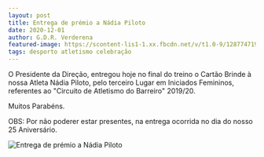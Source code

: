 ```yaml
---
layout: post
title: Entrega de prémio a Nádia Piloto
date: 2020-12-01
author: G.D.R. Verderena
featured-image: https://scontent-lis1-1.xx.fbcdn.net/v/t1.0-9/128774719_3889134867785814_4073790943427644252_n.jpg?_nc_cat=101&ccb=2&_nc_sid=8bfeb9&_nc_eui2=AeEbcp6ekDNdaEwOrePDj7H_Y--lgYiNcOJj76WBiI1w4nUA463oGyssPbdazB5YNVk&_nc_ohc=CUII4WbouRoAX9BmR7x&_nc_ht=scontent-lis1-1.xx&oh=29dc598adedd04c5e6ea8fa77fa80192&oe=5FEE0B2B
tags: desporto atletismo celebração
---
```

O Presidente da Direção, entregou hoje no final do treino o Cartão Brinde à nossa Atleta Nádia Piloto, pelo terceiro Lugar em Iniciados Femininos, referentes ao "Circuito de Atletismo do Barreiro" 2019/20.

Muitos Parabéns.

OBS: Por não poderer estar presentes, na entrega ocorrida no dia do nosso 25 Aniversário.

![Entrega de prémio a Nádia Piloto](https://scontent-lis1-1.xx.fbcdn.net/v/t1.0-9/128774719_3889134867785814_4073790943427644252_n.jpg?_nc_cat=101&ccb=2&_nc_sid=8bfeb9&_nc_eui2=AeEbcp6ekDNdaEwOrePDj7H_Y--lgYiNcOJj76WBiI1w4nUA463oGyssPbdazB5YNVk&_nc_ohc=CUII4WbouRoAX9BmR7x&_nc_ht=scontent-lis1-1.xx&oh=29dc598adedd04c5e6ea8fa77fa80192&oe=5FEE0B2B)
